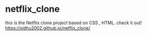 # netflix_clone
this is the Netflix clone project based on CSS , HTML. 
check it out!  https://sidhu2002.github.io/netflix_clone/
